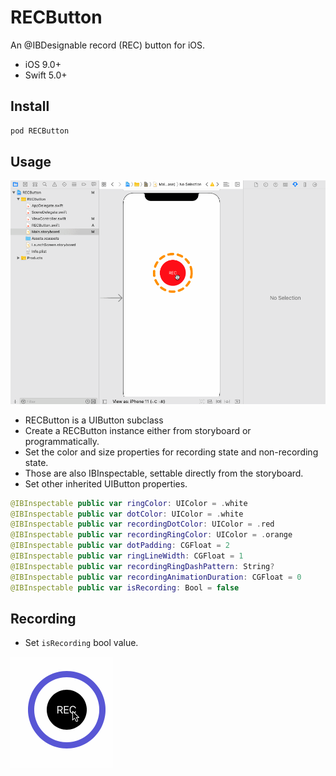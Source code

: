 RECButton
===

An @IBDesignable record (REC) button for iOS.

* iOS 9.0+
* Swift 5.0+

Install
----

``` sh
pod RECButton
```

Usage
----

![alt tag](https://raw.githubusercontent.com/cemolcay/RECButton/master/sb.gif)

* RECButton is a UIButton subclass
* Create a RECButton instance either from storyboard or programmatically.
* Set the color and size properties for recording state and non-recording state.
* Those are also IBInspectable, settable directly from the storyboard.
* Set other inherited UIButton properties.

``` swift
@IBInspectable public var ringColor: UIColor = .white
@IBInspectable public var dotColor: UIColor = .white
@IBInspectable public var recordingDotColor: UIColor = .red
@IBInspectable public var recordingRingColor: UIColor = .orange
@IBInspectable public var dotPadding: CGFloat = 2
@IBInspectable public var ringLineWidth: CGFloat = 1
@IBInspectable public var recordingRingDashPattern: String?
@IBInspectable public var recordingAnimationDuration: CGFloat = 0
@IBInspectable public var isRecording: Bool = false
```

Recording
----

* Set `isRecording` bool value.

![alt tag](https://raw.githubusercontent.com/cemolcay/RECButton/master/rec.gif)
